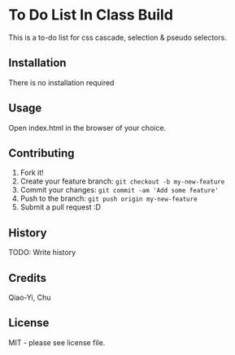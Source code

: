 # To Do List In Class Build
This is a to-do list for css cascade, selection & pseudo selectors.

## Installation
There is no installation required

## Usage
Open index.html in the browser of your choice.

## Contributing
1. Fork it!
2. Create your feature branch: `git checkout -b my-new-feature`
3. Commit your changes: `git commit -am 'Add some feature'`
4. Push to the branch: `git push origin my-new-feature`
5. Submit a pull request :D

## History
TODO: Write history

## Credits
Qiao-Yi, Chu

## License
MIT - please see license file.